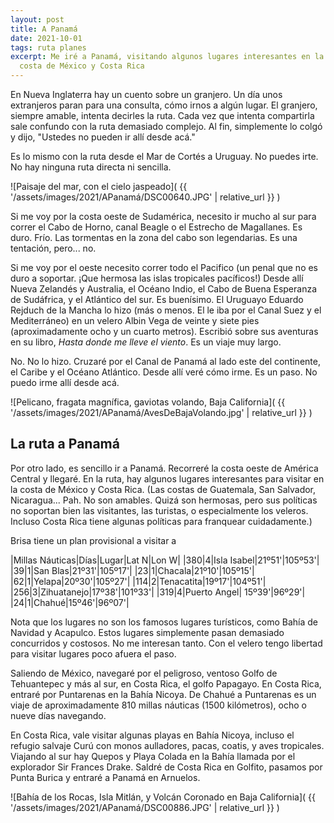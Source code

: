 ```yaml
---
layout: post
title: A Panamá
date: 2021-10-01
tags: ruta planes
excerpt: Me iré a Panamá, visitando algunos lugares interesantes en la
  costa de México y Costa Rica
---
```


En Nueva Inglaterra hay un cuento sobre un granjero. Un día unos extranjeros
paran para una consulta, cómo irnos a algún lugar. El granjero, siempre
amable, intenta decirles la ruta. Cada vez que intenta compartirla sale
confundo con la ruta demasiado complejo. Al fin, simplemente lo colgó y
dijo, "Ustedes no pueden ir allí desde acá."

Es lo mismo con la ruta desde el Mar de Cortés a Uruguay. No puedes
irte. No hay ninguna ruta directa ni sencilla.

![Paisaje del mar, con el cielo jaspeado](
  {{ '/assets/images/2021/APanamá/DSC00640.JPG' | relative_url }}
)

Si me voy por la costa
oeste de Sudamérica, necesito ir mucho al sur para correr el Cabo
de Horno, canal Beagle o el Estrecho de Magallanes. Es duro. Frío. Las tormentas en la
zona del cabo son legendarias. Es una tentación, pero... no.

Si me voy por el oeste necesito correr todo el Pacifico (un penal
que no es duro a soportar. ¡Que hermosa las islas tropicales pacíficos!)
Desde allí Nueva Zelandés y Australia, el Océano Indio, el Cabo de Buena
Esperanza de Sudáfrica, y el Atlántico del sur. Es buenísimo. El Uruguayo
Eduardo Rejduch de la Mancha lo hizo (más o menos. El le iba por el Canal
Suez y el Mediterráneo) en un velero Albin Vega de veinte y
siete pies (aproximadamente ocho y un cuarto metros). Escribió sobre sus
aventuras en su libro, _Hasta donde me lleve el viento_. Es un viaje muy largo.

No. No lo hizo. Cruzaré por el Canal de Panamá al lado este del
continente, el Caribe y el Océano Atlántico. Desde allí veré cómo irme.
Es un paso. No puedo irme allí desde acá.

![Pelicano, fragata magnífica, gaviotas volando, Baja California](
  {{ '/assets/images/2021/APanamá/AvesDeBajaVolando.jpg' | relative_url }}
)

## La ruta a Panamá

Por otro lado, es sencillo ir a Panamá. Recorreré la costa oeste de
América Central y llegaré. En la ruta, hay algunos lugares interesantes
para visitar en la costa de México y Costa Rica. (Las costas de Guatemala,
San Salvador, Nicaragua... Pah. No son amables. Quizá son hermosas, pero sus
políticas no soportan bien las visitantes, las turistas, o especialmente
los veleros.
Incluso Costa Rica tiene algunas políticas para franquear cuidadamente.)

Brisa tiene un plan provisional a visitar a

|Millas Náuticas|Días|Lugar|Lat N|Lon W|
|380|4|Isla Isabel|21º51'|105º53'|
|39|1|San Blas|21º31'|105º17'|
|23|1|Chacala|21º10'|105º15'|
|62|1|Yelapa|20º30'|105º27'|
|114|2|Tenacatita|19º17'|104º51'|
|256|3|Zihuatanejo|17º38'|101º33'|
|319|4|Puerto Angel| 15º39'|96º29'|
|24|1|Chahué|15º46'|96º07'|

Nota que los lugares no son los famosos lugares turísticos, como Bahía de
Navidad y Acapulco. Estos lugares simplemente pasan demasiado concurridos y
costosos. No me interesan tanto. Con el velero tengo libertad para visitar
lugares poco afuera el paso.

Saliendo de México, navegaré por el peligroso, ventoso
Golfo de Tehuantepec y más al sur, en Costa Rica, el golfo Papagayo.
En Costa Rica, entraré por Puntarenas en la Bahía Nicoya.
De Chahué a Puntarenas es un
viaje de aproximadamente 810 millas náuticas (1500 kilómetros),
ocho o nueve días navegando.

En Costa Rica, vale visitar algunas playas en Bahía Nicoya, incluso el
refugio salvaje Curú con monos aulladores, pacas, coatis, y aves tropicales.
Viajando al sur hay Quepos y Playa Colada en
la Bahía llamada por el explorador Sir Frances Drake. Saldré de
Costa Rica en Golfito, pasamos por Punta Burica y entraré a Panamá en
Arnuelos.

![Bahía de los Rocas, Isla Mitlán, y Volcán Coronado en Baja California](
  {{ '/assets/images/2021/APanamá/DSC00886.JPG' | relative_url }}
)

